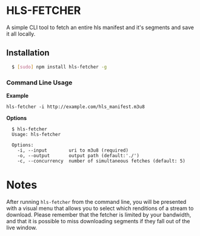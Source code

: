 # HLS-FETCHER

A simple CLI tool to fetch an entire hls manifest and it's segments and save it all locally.

## Installation

``` bash
  $ [sudo] npm install hls-fetcher -g
```

### Command Line Usage

**Example**
```
hls-fetcher -i http://example.com/hls_manifest.m3u8
```

**Options**
```
  $ hls-fetcher
  Usage: hls-fetcher

  Options:
    -i, --input        uri to m3u8 (required)
    -o, --output       output path (default:'./')
    -c, --concurrency  number of simultaneous fetches (default: 5)
```

# Notes

After running `hls-fetcher` from the command line, you will be presented with a visual menu that allows you to select which renditions of a stream to download. Please remember that the fetcher is limited by your bandwidth, and that it is possible to miss downloading segments if they fall out of the live window.
